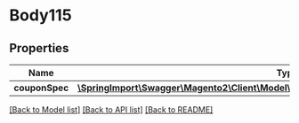 # Body115

## Properties
Name | Type | Description | Notes
------------ | ------------- | ------------- | -------------
**couponSpec** | [**\SpringImport\Swagger\Magento2\Client\Model\SalesRuleDataCouponGenerationSpecInterface**](SalesRuleDataCouponGenerationSpecInterface.md) |  | 

[[Back to Model list]](../README.md#documentation-for-models) [[Back to API list]](../README.md#documentation-for-api-endpoints) [[Back to README]](../README.md)


